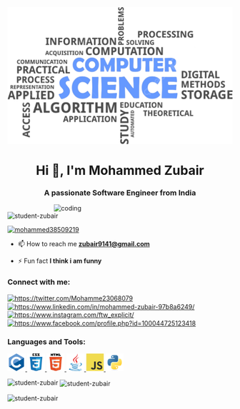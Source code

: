 ![logo](https://github.com/student-zubair/student-zubair/blob/main/GitHub%20Banner.png)
<h1 align="center">Hi 👋, I'm Mohammed Zubair</h1>
<h3 align="center">A passionate Software Engineer from India</h3>

<img align="right" alt="coding" width="400" src="https://media3.giphy.com/media/qgQUggAC3Pfv687qPC/giphy.gif">

<p align="left"> <img src="https://komarev.com/ghpvc/?username=student-zubair&label=Profile%20views&color=0e75b6&style=flat" alt="student-zubair" /> </p>

<p align="left"> <a href="https://twitter.com/mohammed38509219" target="blank"><img src="https://img.shields.io/twitter/follow/mohammed38509219?logo=twitter&style=for-the-badge" alt="mohammed38509219" /></a> </p>

- 📫 How to reach me **zubair9141@gmail.com**

- ⚡ Fun fact **I think i am funny**

<h3 align="left">Connect with me:</h3>
<p align="left">
<a href="https://twitter.com/Mohamme23068079" target="blank"><img align="center" src="https://raw.githubusercontent.com/rahuldkjain/github-profile-readme-generator/master/src/images/icons/Social/twitter.svg" alt="https://twitter.com/Mohamme23068079" height="30" width="40" /></a>
<a href="https://www.linkedin.com/in/mohammed-zubair-97b8a6249/" target="blank"><img align="center" src="https://raw.githubusercontent.com/rahuldkjain/github-profile-readme-generator/master/src/images/icons/Social/linked-in-alt.svg" alt="https://www.linkedin.com/in/mohammed-zubair-97b8a6249/" height="30" width="40" /></a>
<a href="https://www.instagram.com/ftw_explicit/" target="blank"><img align="center" src="https://raw.githubusercontent.com/rahuldkjain/github-profile-readme-generator/master/src/images/icons/Social/instagram.svg" alt="https://www.instagram.com/ftw_explicit/" height="30" width="40" /></a>
<a href="https://www.facebook.com/profile.php?id=100044725123418" target="blank"><img align="center" src="https://raw.githubusercontent.com/rahuldkjain/github-profile-readme-generator/master/src/images/icons/Social/facebook.svg" alt="https://www.facebook.com/profile.php?id=100044725123418" height="30" width="40" /></a>
</p>

<h3 align="left">Languages and Tools:</h3>
<p align="left"> <a href="https://www.cprogramming.com/" target="_blank" rel="noreferrer"> <img src="https://raw.githubusercontent.com/devicons/devicon/master/icons/c/c-original.svg" alt="c" width="40" height="40"/> </a> <a href="https://www.w3schools.com/css/" target="_blank" rel="noreferrer"> <img src="https://raw.githubusercontent.com/devicons/devicon/master/icons/css3/css3-original-wordmark.svg" alt="css3" width="40" height="40"/> </a> <a href="https://www.w3.org/html/" target="_blank" rel="noreferrer"> <img src="https://raw.githubusercontent.com/devicons/devicon/master/icons/html5/html5-original-wordmark.svg" alt="html5" width="40" height="40"/> </a> <a href="https://www.java.com" target="_blank" rel="noreferrer"> <img src="https://raw.githubusercontent.com/devicons/devicon/master/icons/java/java-original.svg" alt="java" width="40" height="40"/> </a> <a href="https://developer.mozilla.org/en-US/docs/Web/JavaScript" target="_blank" rel="noreferrer"> <img src="https://raw.githubusercontent.com/devicons/devicon/master/icons/javascript/javascript-original.svg" alt="javascript" width="40" height="40"/> </a> <a href="https://www.python.org" target="_blank" rel="noreferrer"> <img src="https://raw.githubusercontent.com/devicons/devicon/master/icons/python/python-original.svg" alt="python" width="40" height="40"/> </a> </p>

<p><img align="left" src="https://github-readme-stats.vercel.app/api/top-langs?username=student-zubair&show_icons=true&locale=en&layout=compact" alt="student-zubair" /></p>

<p>&nbsp;<img align="center" src="https://github-readme-stats.vercel.app/api?username=student-zubair&show_icons=true&locale=en" alt="student-zubair" /></p>

<p><img align="center" src="https://github-readme-streak-stats.herokuapp.com/?user=student-zubair&" alt="student-zubair" /></p>

